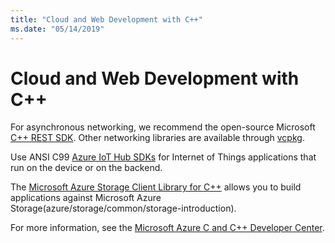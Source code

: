 ```yaml
---
title: "Cloud and Web Development with C++"
ms.date: "05/14/2019"
---
```

# Cloud and Web Development with C++

For asynchronous networking, we recommend the open-source Microsoft [C++ REST SDK](https://github.com/Microsoft/cpprestsdk). Other networking libraries are available through [vcpkg](../build/vcpkg.md).

Use ANSI C99 [Azure IoT Hub SDKs](/azure/iot-hub/iot-hub-devguide-sdks) for Internet of Things applications that run on the device or on the backend.

The [Microsoft Azure Storage Client Library for C++](https://azure.github.io/azure-storage-cpp/) allows you to build applications against Microsoft Azure Storage(azure/storage/common/storage-introduction).

For more information, see the [Microsoft Azure C and C++ Developer Center](https://azure.microsoft.com/en-us/develop/cpp/).
